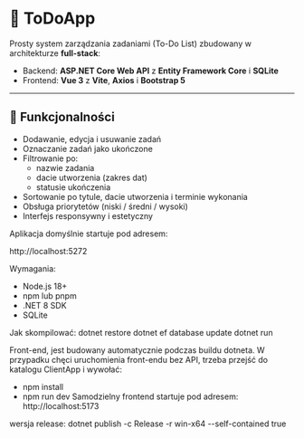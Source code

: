 # 📝 ToDoApp

Prosty system zarządzania zadaniami (To-Do List) zbudowany w architekturze **full-stack**:
- Backend: **ASP.NET Core Web API** z **Entity Framework Core** i **SQLite**
- Frontend: **Vue 3** z **Vite**, **Axios** i **Bootstrap 5**

---

## 🚀 Funkcjonalności

- Dodawanie, edycja i usuwanie zadań
- Oznaczanie zadań jako ukończone
- Filtrowanie po:
  - nazwie zadania
  - dacie utworzenia (zakres dat)
  - statusie ukończenia
- Sortowanie po tytule, dacie utworzenia i terminie wykonania
- Obsługa priorytetów (niski / średni / wysoki)
- Interfejs responsywny i estetyczny



Aplikacja domyślnie startuje pod adresem:

http://localhost:5272


Wymagania:

- Node.js 18+
- npm lub pnpm
- .NET 8 SDK
- SQLite

Jak skompilować:
dotnet restore
dotnet ef database update
dotnet run

Front-end, jest budowany automatycznie podczas buildu dotneta.
W przypadku chęci uruchomienia front-endu bez API, trzeba 
przejść do katalogu ClientApp i wywołać:
- npm install
- npm run dev
Samodzielny frontend startuje pod adresem: http://localhost:5173

wersja release:
    dotnet publish -c Release -r win-x64 --self-contained true